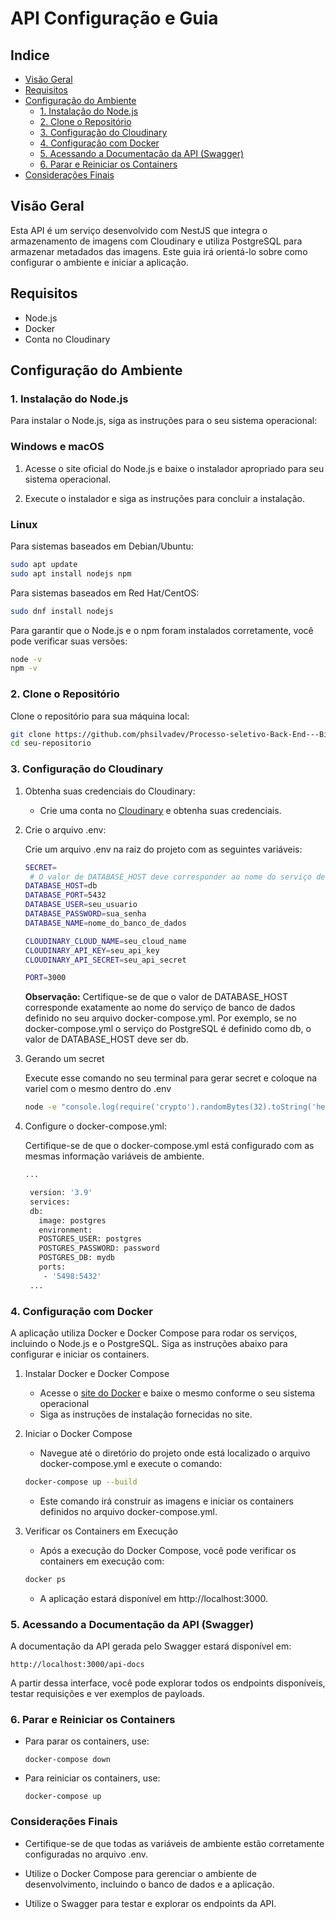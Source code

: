 # API Configuração e Guia

## Indice

- [Visão Geral](#visão-geral)
- [Requisitos](#requisitos)
- [Configuração do Ambiente](#configuração-do-ambiente)
  - [1. Instalação do Node.js](#1-instalação-do-nodejs)
  - [2. Clone o Repositório](#2-clone-o-repositório)
  - [3. Configuração do Cloudinary](#3-configuração-do-cloudinary)
  - [4. Configuração com Docker](#4-configuração-com-docker)
  - [5. Acessando a Documentação da API (Swagger)](#5-acessando-a-documentação-da-api-swagger)
  - [6. Parar e Reiniciar os Containers](#6-parar-e-reiniciar-os-containers)
- [Considerações Finais](#considerações-finais)

## Visão Geral

Esta API é um serviço desenvolvido com NestJS que integra o armazenamento de imagens com Cloudinary e utiliza PostgreSQL para armazenar metadados das imagens. Este guia irá orientá-lo sobre como configurar o ambiente e iniciar a aplicação.

## Requisitos

- Node.js
- Docker
- Conta no Cloudinary

## Configuração do Ambiente

### 1. Instalação do Node.js

Para instalar o Node.js, siga as instruções para o seu sistema operacional:

### Windows e macOS

1. Acesse o site oficial do Node.js e baixe o instalador apropriado para seu sistema operacional.

2. Execute o instalador e siga as instruções para concluir a instalação.

### Linux

Para sistemas baseados em Debian/Ubuntu:

```bash
sudo apt update
sudo apt install nodejs npm
```

Para sistemas baseados em Red Hat/CentOS:

```bash
sudo dnf install nodejs
```

Para garantir que o Node.js e o npm foram instalados corretamente, você pode verificar suas versões:

```bash
node -v
npm -v
```

### 2. Clone o Repositório

Clone o repositório para sua máquina local:

```bash
git clone https://github.com/phsilvadev/Processo-seletivo-Back-End---Big-Data-Health.git
cd seu-repositorio
```

### 3. Configuração do Cloudinary

1. Obtenha suas credenciais do Cloudinary:

   - Crie uma conta no [Cloudinary](https://cloudinary.com/users/register_free) e obtenha suas credenciais.

2. Crie o arquivo .env:

   Crie um arquivo .env na raiz do projeto com as seguintes variáveis:

   ```bash
   SECRET=
    # O valor de DATABASE_HOST deve corresponder ao nome do serviço definido no docker-compose.yml
   DATABASE_HOST=db
   DATABASE_PORT=5432
   DATABASE_USER=seu_usuario
   DATABASE_PASSWORD=sua_senha
   DATABASE_NAME=nome_do_banco_de_dados

   CLOUDINARY_CLOUD_NAME=seu_cloud_name
   CLOUDINARY_API_KEY=seu_api_key
   CLOUDINARY_API_SECRET=seu_api_secret

   PORT=3000

   ```

   **Observação:** Certifique-se de que o valor de DATABASE_HOST corresponde exatamente ao nome do serviço de banco de dados definido no seu arquivo docker-compose.yml. Por exemplo, se no docker-compose.yml o serviço do PostgreSQL é definido como db, o valor de DATABASE_HOST deve ser db.

3. Gerando um secret

   Execute esse comando no seu terminal para gerar secret e coloque na variel com o mesmo dentro do .env

   ```bash
   node -e "console.log(require('crypto').randomBytes(32).toString('hex'))"
   ```

4. Configure o docker-compose.yml:

   Certifique-se de que o docker-compose.yml está configurado com as mesmas informação variáveis de ambiente.

   ```bash
   ...

    version: '3.9'
    services:
    db:
      image: postgres
      environment:
      POSTGRES_USER: postgres
      POSTGRES_PASSWORD: password
      POSTGRES_DB: mydb
      ports:
       - '5498:5432'
    ...


   ```

### 4. Configuração com Docker

A aplicação utiliza Docker e Docker Compose para rodar os serviços, incluindo o Node.js e o PostgreSQL. Siga as instruções abaixo para configurar e iniciar os containers.

1.  Instalar Docker e Docker Compose

    - Acesse o [site do Docker](https://docs.docker.com/get-started/get-docker/) e baixe o mesmo conforme o seu sistema operacional
    - Siga as instruções de instalação fornecidas no site.

2.  Iniciar o Docker Compose

    - Navegue até o diretório do projeto onde está localizado o arquivo docker-compose.yml e execute o comando:

    ```bash
    docker-compose up --build
    ```

    - Este comando irá construir as imagens e iniciar os containers definidos no arquivo docker-compose.yml.

3.  Verificar os Containers em Execução

    - Após a execução do Docker Compose, você pode verificar os containers em execução com:

    ```bash
    docker ps
    ```

    - A aplicação estará disponível em http://localhost:3000.

### 5. Acessando a Documentação da API (Swagger)

A documentação da API gerada pelo Swagger estará disponível em:

    http://localhost:3000/api-docs

A partir dessa interface, você pode explorar todos os endpoints disponíveis, testar requisições e ver exemplos de payloads.

### 6. Parar e Reiniciar os Containers

- Para parar os containers, use:

      docker-compose down

- Para reiniciar os containers, use:

      docker-compose up

### Considerações Finais

- Certifique-se de que todas as variáveis de ambiente estão corretamente configuradas no arquivo .env.

- Utilize o Docker Compose para gerenciar o ambiente de desenvolvimento, incluindo o banco de dados e a aplicação.

- Utilize o Swagger para testar e explorar os endpoints da API.
